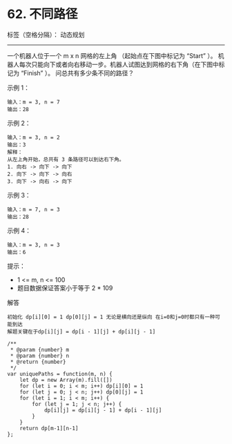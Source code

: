﻿# 62. 不同路径

标签（空格分隔）： 动态规划

---

一个机器人位于一个 m x n 网格的左上角 （起始点在下图中标记为 “Start” ）。
机器人每次只能向下或者向右移动一步。机器人试图达到网格的右下角（在下图中标记为 “Finish” ）。
问总共有多少条不同的路径？

示例 1：

    输入：m = 3, n = 7
    输出：28

示例 2：

    输入：m = 3, n = 2
    输出：3
    解释：
    从左上角开始，总共有 3 条路径可以到达右下角。
    1. 向右 -> 向下 -> 向下
    2. 向下 -> 向下 -> 向右
    3. 向下 -> 向右 -> 向下

示例 3：

    输入：m = 7, n = 3
    输出：28

示例 4：

    输入：m = 3, n = 3
    输出：6

提示：

 - 1 <= m, n <= 100
 - 题目数据保证答案小于等于 2 * 109
 
解答

    初始化 dp[i][0] = 1 dp[0][j] = 1 无论是横向还是纵向 在i=0和j=0时都只有一种可能到达  
    解题关键在于dp[i][j] = dp[i - 1][j] + dp[i][j - 1]

    /**
     * @param {number} m
     * @param {number} n
     * @return {number}
     */
    var uniquePaths = function(m, n) {
        let dp = new Array(m).fill([])
        for (let i = 0; i < m; i++) dp[i][0] = 1
        for (let j = 0; j < n; j++) dp[0][j] = 1
        for (let i = 1; i < m; i++) {
            for (let j = 1; j < n; j++) {
                dp[i][j] = dp[i][j - 1] + dp[i - 1][j]
            }
        }
        return dp[m-1][n-1]
    };